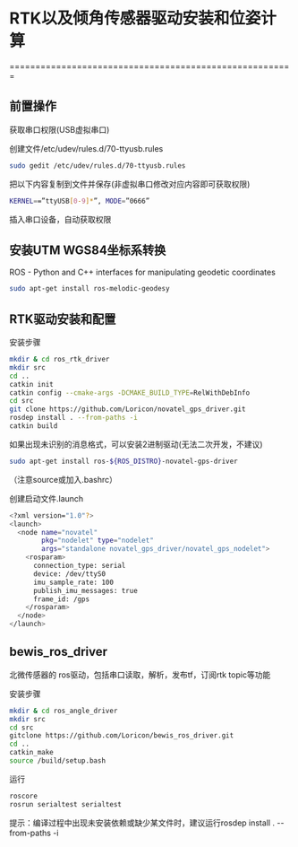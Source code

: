 # RTK以及倾角传感器驱动安装和位姿计算
=======================================================

## 前置操作

获取串口权限(USB虚拟串口)

创建文件/etc/udev/rules.d/70-ttyusb.rules
```bash
sudo gedit /etc/udev/rules.d/70-ttyusb.rules
```
把以下内容复制到文件并保存(非虚拟串口修改对应内容即可获取权限)
```bash
KERNEL==”ttyUSB[0-9]*”, MODE=”0666”
```
插入串口设备，自动获取权限


## 安装UTM WGS84坐标系转换

ROS - Python and C++ interfaces for manipulating geodetic coordinates

```bash
sudo apt-get install ros-melodic-geodesy
```



## RTK驱动安装和配置

安装步骤

```bash
mkdir & cd ros_rtk_driver
mkdir src
cd ..
catkin init
catkin config --cmake-args -DCMAKE_BUILD_TYPE=RelWithDebInfo
cd src
git clone https://github.com/Loricon/novatel_gps_driver.git
rosdep install . --from-paths -i
catkin build
```
如果出现未识别的消息格式，可以安装2进制驱动(无法二次开发，不建议)

```bash
sudo apt-get install ros-${ROS_DISTRO}-novatel-gps-driver
```

（注意source或加入.bashrc）

创建启动文件.launch

```bash
<?xml version="1.0"?>
<launch>
  <node name="novatel"
        pkg="nodelet" type="nodelet"
        args="standalone novatel_gps_driver/novatel_gps_nodelet">
    <rosparam>
      connection_type: serial
      device: /dev/ttyS0
      imu_sample_rate: 100
      publish_imu_messages: true
      frame_id: /gps
    </rosparam>
  </node>
</launch>


```





## bewis_ros_driver
北微传感器的 ros驱动，包括串口读取，解析，发布tf，订阅rtk topic等功能

安装步骤

```bash
mkdir & cd ros_angle_driver
mkdir src
cd src
gitclone https://github.com/Loricon/bewis_ros_driver.git
cd ..
catkin_make
source /build/setup.bash
```
运行
```bash
roscore
rosrun serialtest serialtest
```


提示：编译过程中出现未安装依赖或缺少某文件时，建议运行rosdep install . --from-paths -i






